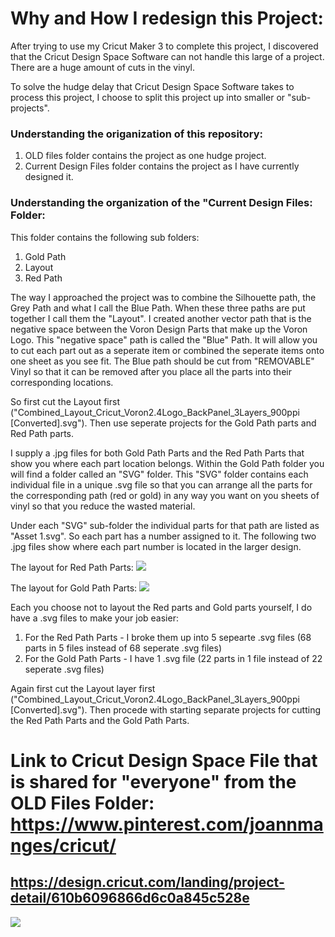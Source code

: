 # Why and How I redesign this Project:

After trying to use my Cricut Maker 3 to complete this project, I discovered that the Cricut Design Space Software can not
handle this large of a project.  There are a huge amount of cuts in the vinyl.

To solve the hudge delay that Cricut Design Space Software takes to process this project, I choose to split this project
up into smaller or "sub-projects".

### Understanding the origanization of this repository:

1. OLD files folder contains the project as one hudge project.
2. Current Design Files folder contains the project as I have currently designed it.

### Understanding the organization of the "Current Design Files: Folder:

This folder contains the following sub folders:

1.  Gold Path
2.  Layout
3.  Red Path

The way I approached the project was to combine the Silhouette path, the Grey Path and what I call the Blue Path.  When these three paths are
put together I call them the "Layout".  I created another vector path that is the negative space between the Voron Design Parts that make
up the Voron Logo.  This "negative space" path is called the "Blue" Path.  It will allow you to cut each part out as a seperate item or 
combined the seperate items onto one sheet as you see fit.  The Blue path should be cut from "REMOVABLE" Vinyl so that it can be removed after you place all
the parts into their corresponding locations.

So first cut the Layout first ("Combined_Layout_Cricut_Voron2.4Logo_BackPanel_3Layers_900ppi [Converted].svg").  Then use seperate projects for the Gold Path parts and Red Path parts.

I supply a .jpg files for both Gold Path Parts and the Red Path Parts that show you where each part location belongs.  Within the Gold Path folder
you will find a folder called an "SVG" folder.  This "SVG" folder contains each individual file in a unique .svg file so that you can arrange
all the parts for the corresponding path (red or gold) in any way you want on you sheets of vinyl so that you reduce the wasted material.

Under each "SVG" sub-folder the individual parts for that path are listed as "Asset 1.svg". So each part has a number assigned to it.
The following two .jpg files show where each part number is located in the larger design.

The layout for Red Path Parts:
<img src="https://github.com/GadgetAngel/Cricut_Voron_Logos/blob/main/images/Location_of_Red_Assets_in_Red_Path_Folder.JPG?raw=true" />

The layout for Gold Path Parts:
<img src="https://github.com/GadgetAngel/Cricut_Voron_Logos/blob/main/images/Location_of_Gold_Assets_in_Gold_Path_Folder.JPG?raw=true" />

Each you choose not to layout the Red parts and Gold parts yourself, I do have a .svg files to make your job easier:
1. For the Red Path Parts - I broke them up into 5 sepearte .svg files (68 parts in 5 files instead of 68 seperate .svg files)
2. For the Gold Path Parts - I have 1 .svg file (22 parts in 1 file instead of 22 seperate .svg files)

Again first cut the Layout layer first ("Combined_Layout_Cricut_Voron2.4Logo_BackPanel_3Layers_900ppi [Converted].svg").  Then procede with
starting separate projects for cutting the Red Path Parts and the Gold Path Parts.

# Link to Cricut Design Space File that is shared for "everyone" from the OLD Files Folder: https://www.pinterest.com/joannmanges/cricut/

## https://design.cricut.com/landing/project-detail/610b6096866d6c0a845c528e

<img src="https://github.com/GadgetAngel/Cricut_Voron_Logos/blob/main/images/Cricut_Queen_Voron2.4Logo_BackPanel.png?raw=true" />
